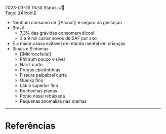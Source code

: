 2023-03-25 16:50
Status: #🌱   
Tags: [[Álcool]]
<br/>
- Nenhum consumo de [[Álcool]] é seguro na gestação
- Brasil
	- 7,3% das grávidas consomem álcool
	- 3 a 9 mil casos novos de SAF por ano
- É a maior causa evitável de retardo mental em crianças
- Sinais e Sintomas
	- [[Microcefalia]]
	- Philtrum pouco visível
	- Nariz curto
	- Pregas epicântricas
	- Fissura palpebral curta
	- Queixo fino
	- Lábio superior fino
	- Bochechas planas
	- Ponte nasal rebaixada
	- Pequenas anomalias nas orelhas
____
# Referências

